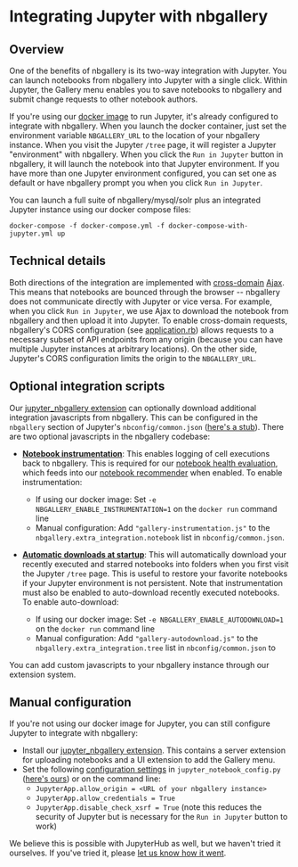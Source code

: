 # Integrating Jupyter with nbgallery

## Overview

One of the benefits of nbgallery is its two-way integration with Jupyter.  You can launch notebooks from nbgallery into Jupyter with a single click.  Within Jupyter, the Gallery menu enables you to save notebooks to nbgallery and submit change requests to other notebook authors.

If you're using our [docker image](https://hub.docker.com/r/nbgallery/jupyter-alpine/) to run Jupyter, it's already configured to integrate with nbgallery.  When you launch the docker container, just set the environment variable `NBGALLERY_URL` to the location of your nbgallery instance.  When you visit the Jupyter `/tree` page, it will register a Jupyter "environment" with nbgallery.  When you click the `Run in Jupyter` button in nbgallery, it will launch the notebook into that Jupyter environment.  If you have more than one Jupyter environment configured, you can set one as default or have nbgallery prompt you when you click `Run in Jupyter`.

You can launch a full suite of nbgallery/mysql/solr plus an integrated Jupyter instance using our docker compose files:

```
docker-compose -f docker-compose.yml -f docker-compose-with-jupyter.yml up
```

## Technical details

Both directions of the integration are implemented with [cross-domain](https://en.wikipedia.org/wiki/Cross-origin_resource_sharing) [Ajax](https://en.wikipedia.org/wiki/Ajax_(programming)).  This means that notebooks are bounced through the browser -- nbgallery does not communicate directly with Jupyter or vice versa.  For example, when you click `Run in Jupyter`, we use Ajax to download the notebook from nbgallery and then upload it into Jupyter.  To enable cross-domain requests, nbgallery's CORS configuration (see [application.rb](../config/application.rb)) allows requests to a necessary subset of API endpoints from any origin (because you can have multiple Jupyter instances at arbitrary locations).  On the other side, Jupyter's CORS configuration limits the origin to the `NBGALLERY_URL`.

## Optional integration scripts

Our [jupyter_nbgallery extension](https://github.com/nbgallery/nbgallery-extensions) can optionally download additional integration javascripts from nbgallery.  This can be configured in the `nbgallery` section of Jupyter's `nbconfig/common.json` ([here's a stub](https://github.com/nbgallery/jupyter-alpine/blob/master/config/jupyter/nbconfig/common.json)).  There are two optional javascripts in the nbgallery codebase:

 * [**Notebook instrumentation**](../public/integration/gallery-instrumentation.js): This enables logging of cell executions back to nbgallery.  This is required for our [notebook health evaluation](https://nbgallery.github.io/health_paper.html), which feeds into our [notebook recommender](https://nbgallery.github.io/recommendation.html) when enabled.  To enable instrumentation:
   * If using our docker image: Set `-e NBGALLERY_ENABLE_INSTRUMENTATION=1` on the `docker run` command line
   * Manual configuration: Add `"gallery-instrumentation.js"` to the `nbgallery.extra_integration.notebook` list in `nbconfig/common.json`.  
 
 * [**Automatic downloads at startup**](../public/integration/gallery-autodownload.js): This will automatically download your recently executed and starred notebooks into folders when you first visit the Jupyter `/tree` page.  This is useful to restore your favorite notebooks if your Jupyter environment is not persistent.  Note that instrumentation must also be enabled to auto-download recently executed notebooks.  To enable auto-download:
   * If using our docker image: Set `-e NBGALLERY_ENABLE_AUTODOWNLOAD=1` on the `docker run` command line
   * Manual configuration: Add `"gallery-autodownload.js"` to the `nbgallery.extra_integration.tree` list in `nbconfig/common.json` to 

You can add custom javascripts to your nbgallery instance through our extension system.

## Manual configuration

If you're not using our docker image for Jupyter, you can still configure Jupyter to integrate with nbgallery:

 * Install our [jupyter_nbgallery extension](https://github.com/nbgallery/nbgallery-extensions).  This contains a server extension for uploading notebooks and a UI extension to add the Gallery menu.
 * Set the following [configuration settings](https://jupyter-notebook.readthedocs.io/en/stable/config.html) in `jupyter_notebook_config.py` ([here's ours](https://github.com/nbgallery/jupyter-alpine/blob/master/config/jupyter/jupyter_notebook_config.py)) or on the command line:
   * `JupyterApp.allow_origin = <URL of your nbgallery instance>`
   * `JupyterApp.allow_credentials = True`
   * `JupyterApp.disable_check_xsrf = True` (note this reduces the security of Jupyter but is necessary for the `Run in Jupyter` button to work)

We believe this is possible with JupyterHub as well, but we haven't tried it ourselves.  If you've tried it, please [let us know how it went](https://github.com/nbgallery/nbgallery/issues/new).

